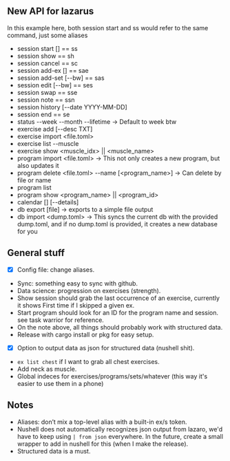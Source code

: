 ## New API for lazarus
In this example here, both session start and ss would refer to the same command, just some aliases

- session start <program> <block> [<week>] == ss
- session show == sh
- session cancel == sc
- session add-ex <exercise> <sets> [<reps>] == sae
- session add-set <idx> <weight> <reps> [--bw] == sas
- session edit <idx> <weight> <reps> [--bw] == ses
- session swap <idx> <variation> == sse
- session note <idx> <note> == ssn
- session history <program> <block> [--date YYYY-MM-DD]
- session end == se
- status --week --month --lifetime -> Default to week btw
- exercise add <name> <muscle> [--desc TXT]
- exercise import <file.toml>
- exercise list --muscle
- exercise show <muscle_idx> || <muscle_name>
- program import <file.toml> -> This not only creates a new program, but also updates it
- program delete <file.toml> --name [<program_name>] -> Can delete by file or name
- program list
- program show <program_name> || <program_id>
- calendar [<YYYY-MM>] [--details]
- db export [file] -> exports to a simple file output
- db import <dump.toml> -> This syncs the current db with the provided dump.toml, and if no dump.toml is provided, it creates a new database for you

## General stuff
- [x] Config file: change aliases.
- Sync: something easy to sync with github.
- Data science: progression on exercises (strength).
- Show session should grab the last occurrence of an exercise, currently it shows First time if I skipped a given ex.
- Start program should look for an ID for the program name and session. see task warrior for reference. 
- On the note above, all things should probably work with structured data.
- Release with cargo install or pkg for easy setup.
- [x] Option to output data as json for structured data (nushell shit).
- `ex list chest` if I want to grab all chest exercises.
- Add neck as muscle.
- Global indeces for exercises/programs/sets/whatever (this way it's easier to use them in a phone)

## Notes
- Aliases: don’t mix a top-level alias with a built-in ex/s token.
- Nushell does not automatically recognizes json output from lazaro, we'd have to keep using `| from json` everywhere. In the future, create a small wrapper to add in nushell for this (when I make the release).
- Structured data is a must.
